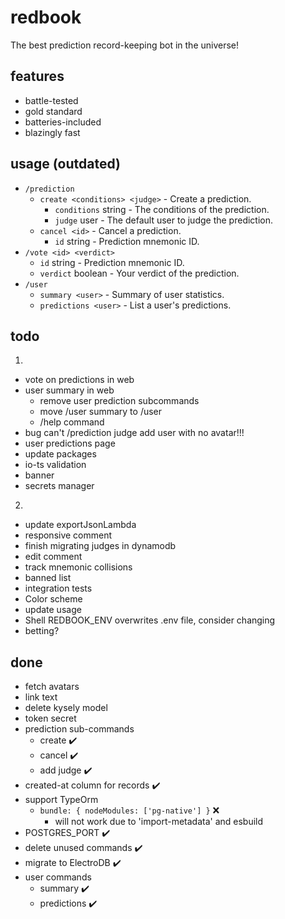 # redbook

The best prediction record-keeping bot in the universe!

## features

- battle-tested
- gold standard
- batteries-included
- blazingly fast

## usage (outdated)

- `/prediction`
  - `create <conditions> <judge>` - Create a prediction.
    - `conditions` string - The conditions of the prediction.
    - `judge` user - The default user to judge the prediction.
  - `cancel <id>` - Cancel a prediction.
    - `id` string - Prediction mnemonic ID.
- `/vote <id> <verdict>`
  - `id` string - Prediction mnemonic ID.
  - `verdict` boolean - Your verdict of the prediction.
- `/user`
  - `summary <user>` - Summary of user statistics.
  - `predictions <user>` - List a user's predictions.

## todo

1.
  - vote on predictions in web
  - user summary in web
    - remove user prediction subcommands
    - move /user summary to /user
    - /help command
  - bug can't /prediction judge add user with no avatar!!!
  - user predictions page
  - update packages
  - io-ts validation
  - banner
  - secrets manager
2.
  - update exportJsonLambda
  - responsive comment
  - finish migrating judges in dynamodb
  - edit comment
  - track mnemonic collisions
  - banned list
  - integration tests
  - Color scheme
  - update usage
  - Shell REDBOOK_ENV overwrites .env file, consider changing
  - betting?

## done

- fetch avatars
- link text
- delete kysely model
- token secret
- prediction sub-commands
  - create :heavy_check_mark:
  - cancel :heavy_check_mark:
  - add judge :heavy_check_mark:
- created-at column for records :heavy_check_mark:
- support TypeOrm
  - `bundle: { nodeModules: ['pg-native'] }` :x:
    - will not work due to 'import-metadata' and esbuild
- POSTGRES_PORT :heavy_check_mark:
- delete unused commands :heavy_check_mark:
- migrate to ElectroDB :heavy_check_mark:
- user commands
  - summary :heavy_check_mark:
  - predictions :heavy_check_mark:
